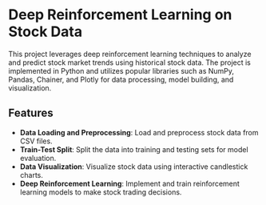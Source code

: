 # Deep Reinforcement Learning on Stock Data

This project leverages deep reinforcement learning techniques to analyze and predict stock market trends using historical stock data. The project is implemented in Python and utilizes popular libraries such as NumPy, Pandas, Chainer, and Plotly for data processing, model building, and visualization.

## Features

- **Data Loading and Preprocessing**: Load and preprocess stock data from CSV files.
- **Train-Test Split**: Split the data into training and testing sets for model evaluation.
- **Data Visualization**: Visualize stock data using interactive candlestick charts.
- **Deep Reinforcement Learning**: Implement and train reinforcement learning models to make stock trading decisions.
